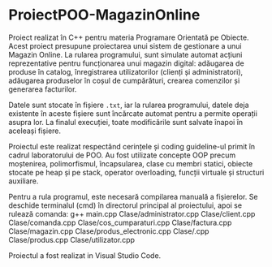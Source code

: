 # ProiectPOO-MagazinOnline
Proiect realizat în C++ pentru materia Programare Orientată pe Obiecte.  
Acest proiect presupune proiectarea unui sistem de gestionare a unui Magazin Online. La rularea programului, sunt simulate automat acțiuni reprezentative pentru funcționarea unui magazin digital: adăugarea de produse în catalog, înregistrarea utilizatorilor (clienți și administratori), adăugarea produselor în coșul de cumpărături, crearea comenzilor și generarea facturilor.  

Datele sunt stocate în fișiere `.txt`, iar la rularea programului, datele deja existente în aceste fișiere sunt încărcate automat pentru a permite operații asupra lor. La finalul execuției, toate modificările sunt salvate înapoi în aceleași fișiere.  

Proiectul este realizat respectând cerințele și coding guideline-ul primit în cadrul laboratorului de POO. Au fost utilizate concepte OOP precum moștenirea, polimorfismul, încapsularea, clase cu membri statici, obiecte stocate pe heap și pe stack, operator overloading, funcții virtuale și structuri auxiliare.  

Pentru a rula programul, este necesară compilarea manuală a fișierelor. Se deschide terminalul (cmd) în directorul principal al proiectului, apoi se rulează comanda:   g++ main.cpp Clase/administrator.cpp Clase/client.cpp Clase/comanda.cpp Clase/cos_cumparaturi.cpp Clase/factura.cpp Clase/magazin.cpp Clase/produs_electronic.cpp Clase/.cpp Clase/produs.cpp Clase/utilizator.cpp 

Proiectul a fost realizat in Visual Studio Code.
